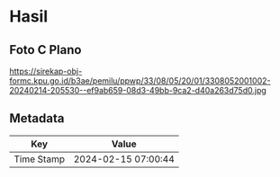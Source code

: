 # Hasil

## Foto C Plano

https://sirekap-obj-formc.kpu.go.id/b3ae/pemilu/ppwp/33/08/05/20/01/3308052001002-20240214-205530--ef9ab659-08d3-49bb-9ca2-d40a263d75d0.jpg


## Metadata

| Key        | Value               |
| ---------- | ------------------- |
| Time Stamp | 2024-02-15 07:00:44 |



